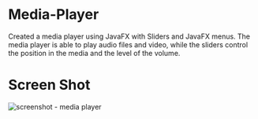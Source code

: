 # Media-Player
Created a media player using JavaFX with Sliders and JavaFX menus. The media player is able to play audio files and video, while the sliders control the position in the media and the level of the volume.

# Screen Shot
![screenshot - media player](https://user-images.githubusercontent.com/11365270/44875256-ab498380-ac6b-11e8-9507-1c6a5ff6f214.png)

